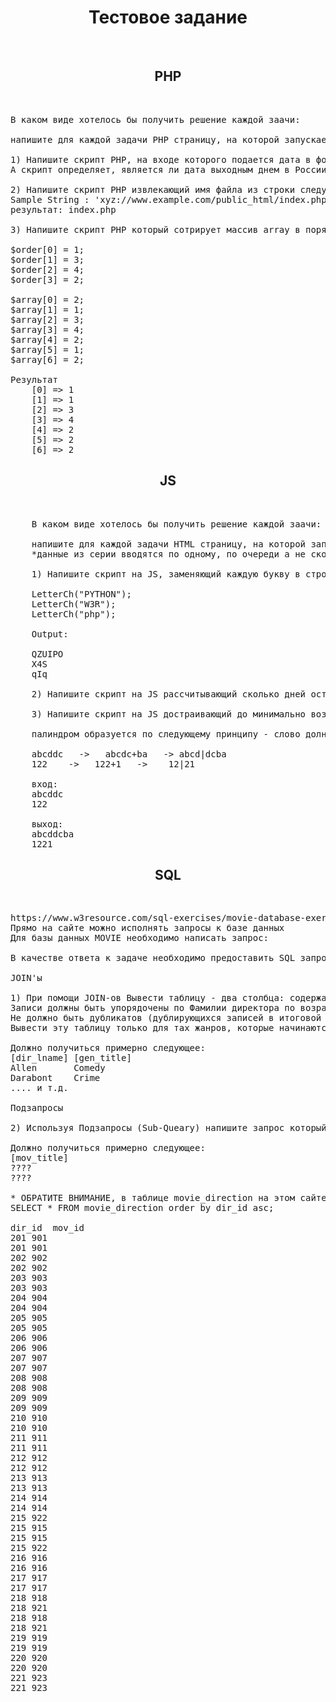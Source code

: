 <p align="center">
    <h1 align="center">Тестовое задание</h1>
    <br>
</p>

<p align="center">
    <h2 align="center">PHP</h2>
    <br>
</p>

<pre>
В каком виде хотелось бы получить решение каждой заачи:

напишите для каждой задачи PHP страницу, на которой запускается скрипт php, ввод входных данных происходит в коде самого скрипта. ответ выводится на экран.

1) Напишите скрипт PHP, на входе которого подается дата в формате UNIX TIMESTAMP
А скрипт определяет, является ли дата выходным днем в России или нет.

2) Напишите скрипт PHP извлекающий имя файла из строки следующего вида:
Sample String : 'xyz://www.example.com/public_html/index.php?x=45&r=mmm'
результат: index.php

3) Напишите скрипт PHP который сотрирует массив array в порядке указанном в order 

$order[0] = 1;
$order[1] = 3; 
$order[2] = 4; 
$order[3] = 2; 

$array[0] = 2;
$array[1] = 1; 
$array[2] = 3; 
$array[3] = 4; 
$array[4] = 2; 
$array[5] = 1; 
$array[6] = 2; 

Результат                                                   
    [0] => 1                                                
    [1] => 1                                                
    [2] => 3                                                
    [3] => 4                                                
    [4] => 2                                                
    [5] => 2                                                
    [6] => 2           
</pre>

<p align="center">
    <h2 align="center">JS</h2>
    <br>
</p>

<pre>
    В каком виде хотелось бы получить решение каждой заачи:
    
    напишите для каждой задачи HTML страницу, на которой запускается скрипт, который запрашивает ввод входных данных и отображающий ответ.
    *данные из серии вводятся по одному, по очереди а не скопом. 

    1) Напишите скрипт на JS, заменяющий каждую букву в строке на другую букву на следующую по алфавиту.
    
    LetterCh("PYTHON");
    LetterCh("W3R");
    LetterCh("php");
    
    Output:
    
    QZUIPO
    X4S
    qIq

    2) Напишите скрипт на JS рассчитывающий сколько дней осталось до Рождеста по введенной дате.
    
    3) Напишите скрипт на JS достраивающий до минимально возможного палиндрома, добавляя необходимые символы в конец строки.
    
    палиндром образуется по следующему принципу - слово долно получиться ПОЛНОСТЬЮ СИММЕТРИЧНЫМ 
    
    abcddc   ->   abcdc+ba   -> abcd|dcba
    122    ->   122+1   ->    12|21
    
    вход:
    abcddc   
    122
    
    выход:
    abcddcba
    1221
</pre>

<p align="center">
    <h2 align="center">SQL</h2>
    <br>
</p>

<pre>
https://www.w3resource.com/sql-exercises/movie-database-exercise/joins-exercises-on-movie-database.php
Прямо на сайте можно исполнять запросы к базе данных
Для базы данных MOVIE необходимо написать запрос:

В качестве ответа к задаче необходимо предоставить SQL запрос, который выдает верный результат на указанном выше сайте. 

JOIN'ы

1) При помощи JOIN-ов Вывести таблицу - два столбца: содержащую все фамилии директоров и жанры кино в которых эти директора работают.  
Записи должны быть упорядочены по Фамилии директора по возрастанию (Allen первый)
Не должно быть дубликатов (дублирующихся записей в итоговой таблице)
Вывести эту таблицу только для тах жанров, которые начинаются с английской "C"  (Comedy и т.д.) 

Должно получиться примерно следующее: 
[dir_lname]	[gen_title]
Allen		Comedy
Darabont	Crime
.... и т.д.	

Подзапросы

2) Используя Подзапросы (Sub-Queary) напишите запрос который выведет названия всех фильмов под руководством директора по фамилии Nolan

Должно получиться примерно следующее: 
[mov_title]
????
????

* ОБРАТИТЕ ВНИМАНИЕ, в таблице movie_direction на этом сайте задвоились строчки, учтите это при выполнении заданий, чтобы в ответе ничего не двоилось.
SELECT * FROM movie_direction order by dir_id asc;

dir_id	mov_id
201	901
201	901
202	902
202	902
203	903
203	903
204	904
204	904
205	905
205	905
206	906
206	906
207	907
207	907
208	908
208	908
209	909
209	909
210	910
210	910
211	911
211	911
212	912
212	912
213	913
213	913
214	914
214	914
215	922
215	915
215	915
215	922
216	916
216	916
217	917
217	917
218	918
218	921
218	918
218	921
219	919
219	919
220	920
220	920
221	923
221	923
</pre>

